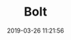---
title: 'Bolt'
date: '2019-03-26 11:21:56'
description: Bolt
productcategory: Bolt, Nut, Screw etc.
maincategory: Hardware
background: '#e58e26'
image: '/assets/img/civata_render.jpg'
techimage: '/assets/img/civata_teknik_cizim.jpg'
specsimage: '/assets/img/civata_tablo_en.jpg'
product: true

---